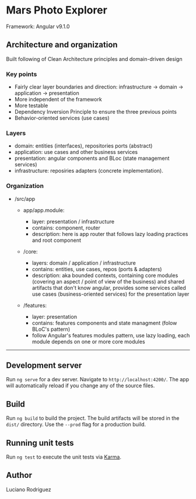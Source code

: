 # Mars Photo Explorer
Framework: Angular v9.1.0

## Architecture and organization

Built following of Clean Architecture principles and domain-driven design
### Key points
 - Fairly clear layer boundaries and direction: infrastructure -> domain -> application -> presentation
 - More independent of the framework
 - More testable
 - Dependency Inversion Principle to ensure the three previous points
 - Behavior-oriented services (use cases)


### Layers
 - domain: entities (interfaces), repositories ports (abstract)
 - application: use cases and other business services
 - presentation: angular components and BLoc (state management services)
 - infrastructure: reposiries adapters (concrete implementation).


### Organization

 - /src/app
     - app/app.module:
         - layer: presentation / infrastructure
         - contains: component, router
         - description: here is app router that follows lazy loading practices and root component

     - /core:  
         - layers: domain / application / infrastructure
         - contains: entities, use cases, repos (ports & adapters)
         - description: aka bounded contexts, containing core modules  (covering an aspect / point of view of the business)
         and shared artifacts that don't know angular,
         provides some services called use cases (business-oriented  services) for the presentation layer

     - /features: 
         - layer: presentation
         - contains: features components and state managment (folow BLoC's pattern)
         - follow Angular's features modules pattern, use lazy loading, each module depends on one or more core modules
___
## Development server

Run `ng serve` for a dev server. Navigate to `http://localhost:4200/`. The app will automatically reload if you change any of the source files.

## Build

Run `ng build` to build the project. The build artifacts will be stored in the `dist/` directory. Use the `--prod` flag for a production build.

## Running unit tests

Run `ng test` to execute the unit tests via [Karma](https://karma-runner.github.io).

## Author
Luciano Rodriguez